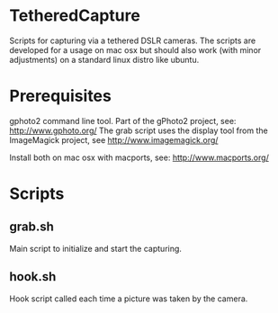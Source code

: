TetheredCapture
===============

Scripts for capturing via a tethered DSLR cameras. 
The scripts are developed for a usage on mac osx but should also work (with minor adjustments) 
on a standard linux distro like ubuntu.

Prerequisites
=============

gphoto2 command line tool. Part of the gPhoto2 project, see: http://www.gphoto.org/
The grab script uses the display tool from the ImageMagick project, see http://www.imagemagick.org/

Install both on mac osx with macports, see: http://www.macports.org/


Scripts
=======

grab.sh
-------

Main script to initialize and start the capturing.


hook.sh
-------

Hook script called each time a picture was taken by the camera.
